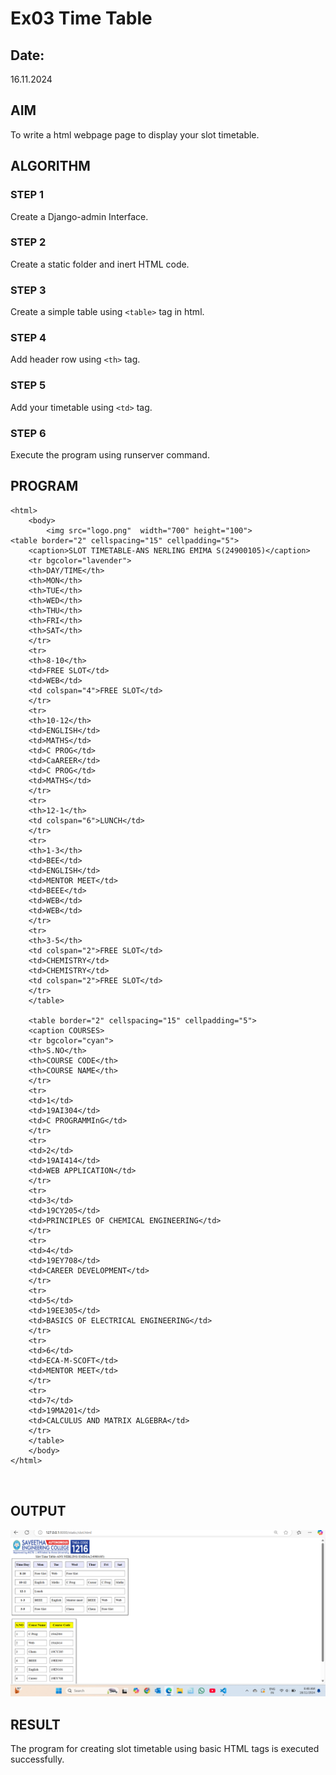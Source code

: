 # Ex03 Time Table
## Date:
16.11.2024
## AIM
To write a html webpage page to display your slot timetable.

## ALGORITHM
### STEP 1
Create a Django-admin Interface.

### STEP 2
Create a static folder and inert HTML code.

### STEP 3
Create a simple table using ```<table>``` tag in html.

### STEP 4
Add header row using ```<th>``` tag.

### STEP 5
Add your timetable using ```<td>``` tag.

### STEP 6
Execute the program using runserver command.

## PROGRAM
```
<html>
    <body>
        <img src="logo.png"  width="700" height="100">
<table border="2" cellspacing="15" cellpadding="5">
    <caption>SLOT TIMETABLE-ANS NERLING EMIMA S(24900105)</caption>
    <tr bgcolor="lavender">
    <th>DAY/TIME</th>
    <th>MON</th>
    <th>TUE</th>
    <th>WED</th>
    <th>THU</th>
    <th>FRI</th>
    <th>SAT</th>
    </tr>
    <tr>
    <th>8-10</th>
    <td>FREE SLOT</td>
    <td>WEB</td>
    <td colspan="4">FREE SLOT</td>
    </tr>
    <tr>
    <th>10-12</th>
    <td>ENGLISH</td>
    <td>MATHS</td>
    <td>C PROG</td>
    <td>CaAREER</td>
    <td>C PROG</td>
    <td>MATHS</td>
    </tr>
    <tr>
    <th>12-1</th>
    <td colspan="6">LUNCH</td>
    </tr>
    <tr>
    <th>1-3</th>
    <td>BEE</td>
    <td>ENGLISH</td>
    <td>MENTOR MEET</td>
    <td>BEEE</td>
    <td>WEB</td>
    <td>WEB</td>
    </tr>
    <tr>
    <th>3-5</th>
    <td colspan="2">FREE SLOT</td>
    <td>CHEMISTRY</td>
    <td>CHEMISTRY</td>
    <td colspan="2">FREE SLOT</td>
    </tr>
    </table>
 
    <table border="2" cellspacing="15" cellpadding="5">
    <caption COURSES>
    <tr bgcolor="cyan">
    <th>S.NO</th>
    <th>COURSE CODE</th>
    <th>COURSE NAME</th>
    </tr>
    <tr>
    <td>1</td>
    <td>19AI304</td>
    <td>C PROGRAMMInG</td>
    </tr>
    <tr>
    <td>2</td>
    <td>19AI414</td>
    <td>WEB APPLICATION</td>
    </tr>
    <tr>
    <td>3</td>
    <td>19CY205</td>
    <td>PRINCIPLES OF CHEMICAL ENGINEERING</td>
    </tr>
    <tr>
    <td>4</td>
    <td>19EY708</td>
    <td>CAREER DEVELOPMENT</td>
    </tr>
    <tr>
    <td>5</td>
    <td>19EE305</td>
    <td>BASICS OF ELECTRICAL ENGINEERING</td>
    </tr>
    <tr>
    <td>6</td>
    <td>ECA-M-SCOFT</td>
    <td>MENTOR MEET</td>
    </tr>
    <tr>
    <td>7</td>
    <td>19MA201</td>
    <td>CALCULUS AND MATRIX ALGEBRA</td>
    </tr>
    </table>
    </body>
</html>
       
    

```
## OUTPUT
![alt text](<Screenshot 2024-11-18 084905.png>)

## RESULT
The program for creating slot timetable using basic HTML tags is executed successfully.
